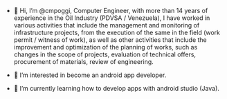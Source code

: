 - 👋 Hi, I’m @cmpoggi, Computer Engineer, with more than 14 years of experience in the Oil Industry (PDVSA / Venezuela), I have worked in various activities that include the management and monitoring of infrastructure projects, from the execution of the same in the field (work permit / witness of work), as well as other activities that include the improvement and optimization of the planning of works, such as changes in the scope of projects, evaluation of technical offers, procurement of materials, review of engineering.

- 👀 I’m interested in become an android app developer.
- 🌱 I’m currently learning how to develop apps with android studio (Java).

<!---
cmpoggi/cmpoggi is a ✨ special ✨ repository because its `README.md` (this file) appears on your GitHub profile.
You can click the Preview link to take a look at your changes.
--->
